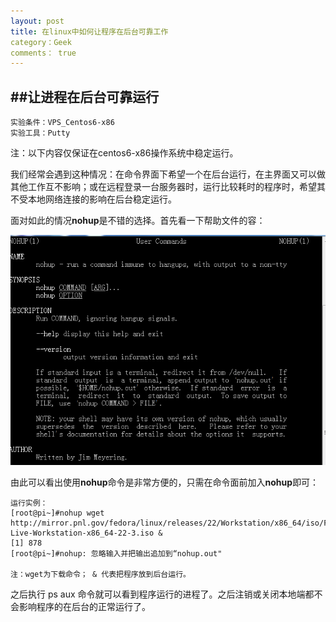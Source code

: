 ```yaml
---
layout: post
title: 在linux中如何让程序在后台可靠工作
category：Geek
comments： true
---
```

##让进程在后台可靠运行
---
	实验条件：VPS_Centos6-x86
	实验工具：Putty
注：以下内容仅保证在centos6-x86操作系统中稳定运行。

我们经常会遇到这种情况：在命令界面下希望一个在后台运行，在主界面又可以做其他工作互不影响；或在远程登录一台服务器时，运行比较耗时的程序时，希望其不受本地网络连接的影响在后台稳定运行。

面对如此的情况**nohup**是不错的选择。首先看一下帮助文件的容：

![nohup](/images/man_nohup.PNG)

由此可以看出使用**nohup**命令是非常方便的，只需在命令面前加入**nohup**即可：
	
	运行实例：
	[root@pi~]#nohup wget http://mirror.pnl.gov/fedora/linux/releases/22/Workstation/x86_64/iso/Fedora-Live-Workstation-x86_64-22-3.iso &
	[1] 878
	[root@pi~]#nohup: 忽略输入并把输出追加到“nohup.out"
	
	注：wget为下载命令； & 代表把程序放到后台运行。
之后执行 ps aux 命令就可以看到程序运行的进程了。之后注销或关闭本地端都不会影响程序的在后台的正常运行了。